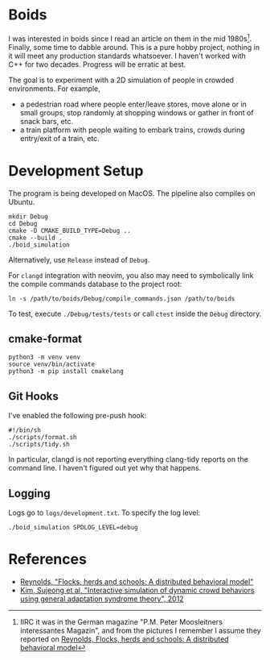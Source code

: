 # Boids

I was interested in boids since I read an article on them in the mid 1980s[^1]. Finally, some time to dabble around. This is a pure hobby project, nothing in it will meet any production standards whatsoever. I haven't worked with C++ for two decades. Progress will be erratic at best.

[^1]: IIRC it was in the German magazine "P.M. Peter Moosleitners interessantes
    Magazin", and from the pictures I remember I assume they reported on
[Reynolds, Flocks, herds and schools: A distributed behavioral
model](https://dl.acm.org/doi/10.1145/37401.37406)

The goal is to experiment with a 2D simulation of people in crowded
environments. For example,

* a pedestrian road where people enter/leave stores, move alone or in small groups, stop randomly at
  shopping windows or gather in front of snack bars, etc.
* a train platform with people waiting to embark trains, crowds during
  entry/exit of a train, etc.

# Development Setup

The program is being developed on MacOS. The pipeline also compiles on Ubuntu.

```
mkdir Debug
cd Debug
cmake -D CMAKE_BUILD_TYPE=Debug ..
cmake --build .
./boid_simulation
```

Alternatively, use `Release` instead of `Debug`.

For `clangd` integration with neovim, you also may need to symbolically link the compile commands database to the project root:

```
ln -s /path/to/boids/Debug/compile_commands.json /path/to/boids
```

To test, execute `./Debug/tests/tests` or call `ctest` inside the `Debug` directory.

## cmake-format

```
python3 -m venv venv
source venv/bin/activate
python3 -m pip install cmakelang
```

## Git Hooks

I've enabled the following pre-push hook:

```
#!/bin/sh
./scripts/format.sh
./scripts/tidy.sh
```

In particular, clangd is not reporting everything clang-tidy reports on the
command line. I haven't figured out yet why that happens.

## Logging

Logs go to `logs/development.txt`. To specify the log level:

```
./boid_simulation SPDLOG_LEVEL=debug
```

# References

* [Reynolds, "Flocks, herds and schools: A distributed behavioral model"](https://dl.acm.org/doi/10.1145/37401.37406)
* [Kim, Sujeong et al, "Interactive simulation of dynamic crowd behaviors using general adaptation syndrome theory", 2012](https://dl.acm.org/doi/10.1145/2159616.2159626)
